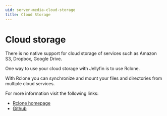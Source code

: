 ```yaml
---
uid: server-media-cloud-storage
title: Cloud Storage
---
```



# Cloud storage

There is no native support for cloud storage of services such as Amazon S3, Dropbox, Google Drive.

One way to use your cloud storage with Jellyfin is to use Rclone.

With Rclone you can synchronize and mount your files and directories from multiple cloud services.

For more information visit the following links:

* [Rclone homepage](https://rclone.org/)
* [Github](https://github.com/rclone/rclone)
